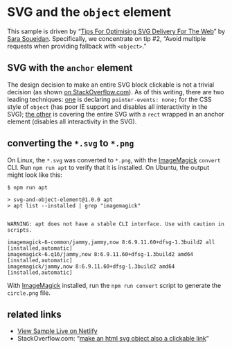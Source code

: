 # SVG and the `object` element

This sample is driven by “[Tips For Optimising SVG Delivery For The Web](https://calendar.perfplanet.com/2014/tips-for-optimising-svg-delivery-for-the-web/)” by [Sara Soueidan](http://sarasoueidan.com/). Specifically, we concentrate on tip #2, “Avoid multiple requests when providing fallback with `<object>`.”

## SVG with the `anchor` element

The design decision to make an entire SVG block clickable is not a trivial decision (as shown [on StackOverflow.com](https://stackoverflow.com/questions/11374059/make-an-html-svg-object-also-a-clickable-link)). As of this writing, there are two leading techniques: [one](https://stackoverflow.com/a/17133804/22944) is declaring `pointer-events: none;` for the CSS style of `object` (has poor IE support and disables all interactivity in the SVG); [the other](https://stackoverflow.com/a/19553517/22944) is covering the entire SVG with a `rect` wrapped in an anchor element (disables all interactivity in the SVG).

## converting the `*.svg` to `*.png`

On Linux, the `*.svg` was converted to `*.png`, with the [ImageMagick](https://imagemagick.org/) `convert` CLI. Run `npm run apt` to verify that it is installed. On Ubuntu, the output might look like this:

```console
$ npm run apt

> svg-and-object-element@1.0.0 apt
> apt list --installed | grep "imagemagick"


WARNING: apt does not have a stable CLI interface. Use with caution in scripts.

imagemagick-6-common/jammy,jammy,now 8:6.9.11.60+dfsg-1.3build2 all [installed,automatic]
imagemagick-6.q16/jammy,now 8:6.9.11.60+dfsg-1.3build2 amd64 [installed,automatic]
imagemagick/jammy,now 8:6.9.11.60+dfsg-1.3build2 amd64 [installed,automatic]
```

With [ImageMagick](https://imagemagick.org/) installed, run the `npm run convert` script to generate the `circle.png` file.

## related links

* [View Sample Live on Netlify](https://rasx-node-js.netlify.app/svg-and-object-element/)
* StackOverflow.com: “[make an html svg object also a clickable link](https://stackoverflow.com/questions/11374059/make-an-html-svg-object-also-a-clickable-link)”
